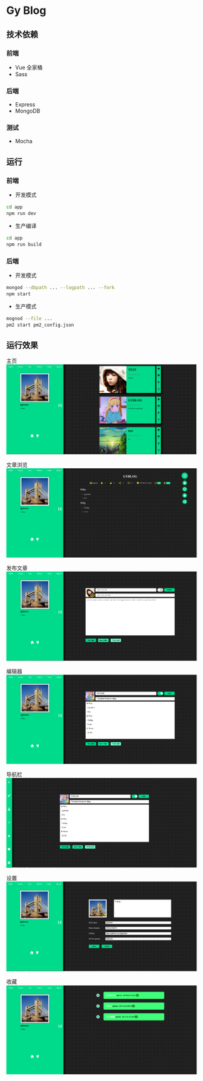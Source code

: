 # Gy Blog

## 技术依赖

### 前端
- Vue 全家桶
- Sass

### 后端
- Express
- MongoDB

### 测试
- Mocha

## 运行

### 前端

- 开发模式

```bash
cd app
npm run dev
```
- 生产编译

```bash
cd app
npm run build
```

### 后端

- 开发模式
```bash
mongod --dbpath ... --logpath ... --fork
npm start
```

- 生产模式
```bash
mognod --file ...
pm2 start pm2_config.json
```

## 运行效果

主页
![主页](./docs/home.png)

文章浏览
![文章浏览](./docs/post.png)

发布文章
![发布文章](./docs/publish.png)

编辑器
![编辑器](./docs/editor.png)

导航栏
![导航栏](./docs/editor2.png)

设置
![设置](./docs/setting.png)

收藏
![收藏](./docs/star.png)


